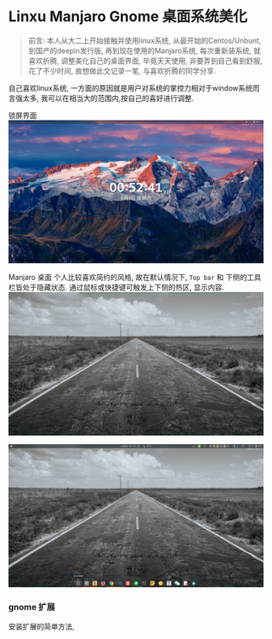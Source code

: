 # Linxu Manjaro Gnome 桌面系统美化

> 前言: 本人从大二上开始接触并使用linux系统, 从最开始的Centos/Unbunt, 到国产的deepin发行版, 再到现在使用的Manjaro系统, 每次重新装系统, 就喜欢折腾, 调整美化自己的桌面界面, 毕竟天天使用, 非要弄到自己看到舒服, 花了不少时间, 故想做此文记录一笔, 与喜欢折腾的同学分享.

自己喜欢linux系统, 一方面的原因就是用户对系统的掌控力相对于window系统而言强太多, 我可以在相当大的范围内,按自己的喜好进行调整. 


锁屏界面
![锁屏界面](../img/lock_screen.png)

Manjaro 桌面
个人比较喜欢简约的风格, 故在默认情况下, `Top bar` 和 下侧的工具栏皆处于隐藏状态. 通过鼠标或快捷键可触发上下侧的热区, 显示内容.
![桌面](../img/desktop_background.png)

![桌面工具栏](../img/desktop_top_bottom.png)

### gnome 扩展

安装扩展的简单方法, 